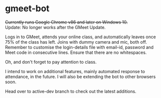 # gmeet-bot

~~Currently runs Google Chrome v86 and later on Windows 10.~~  
Update: No longer works after the GMeet Update.

Logs in to GMeet, attends your online class, and automatically leaves once 75% of the class has left. Joins with dummy camera and mic, both off. Remember to customise the login-details file with email-id, password and Meet code in consecutive lines. Ensure that there are no whitespaces.

Oh, and don't forget to pay attention to class.


I intend to work on additional features, mainly automated response to attendance, in the future. I will also  be extending the bot to other browsers soon.

Head over to active-dev branch to check out the latest additions.
